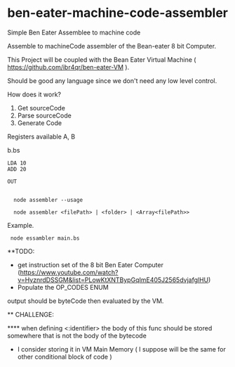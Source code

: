 # ben-eater-machine-code-assembler
Simple Ben Eater Assemblee to machine code 

Assemble to machineCode assembler of the Bean-eater 8 bit Computer.

This Project will be coupled with the Bean Eater Virtual Machine ( https://github.com/ibr4qr/ben-eater-VM ).

Should be good any language since we don't need any low level control.

How does it work?

1. Get sourceCode
2. Parse sourceCode
3. Generate Code


Registers available A, B


b.bs

```
LDA 10
ADD 20

OUT
  
```


```
  node assembler --usage
```

```
  node assembler <filePath> | <folder> | <Array<filePath>>
```



Example.

```
 node essambler main.bs
```


**TODO:
- get instruction set of the 8 bit Ben Eater Computer (https://www.youtube.com/watch?v=HyznrdDSSGM&list=PLowKtXNTBypGqImE405J2565dvjafglHU)
- Populate the OP_CODES ENUM


output should be byteCode then evaluated by the VM.


** CHALLENGE:

**** when defining <:identifier> the body of this func should be stored somewhere that is not the body of the bytecode

- I consider storing it in VM Main Memory ( I suppose will be the same for other conditional block of code ) 

